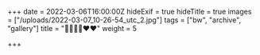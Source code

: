 +++
date = 2022-03-06T16:00:00Z
hideExif = true
hideTitle = true
images = ["/uploads/2022-03-07_10-26-54_utc_2.jpg"]
tags = ["bw", "archive", "gallery"]
title = "🤝🤝🤝🤝♥️♥️"
weight = 5

+++
